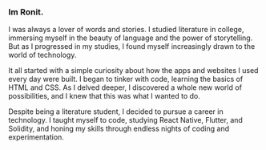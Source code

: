 ### Im Ronit.

I was always a lover of words and stories. I studied literature in college, immersing myself in the beauty of language and the power of storytelling. But as I progressed in my studies, I found myself increasingly drawn to the world of technology.

It all started with a simple curiosity about how the apps and websites I used every day were built. I began to tinker with code, learning the basics of HTML and CSS. As I delved deeper, I discovered a whole new world of possibilities, and I knew that this was what I wanted to do.

Despite being a literature student, I decided to pursue a career in technology. I taught myself to code, studying React Native, Flutter, and Solidity, and honing my skills through endless nights of coding and experimentation.

